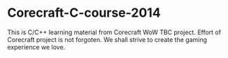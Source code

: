 # Corecraft-C-course-2014
This is C/C++ learning material from Corecraft WoW TBC project. Effort of Corecraft project is not forgoten.
We shall strive to create the gaming experience we love.
